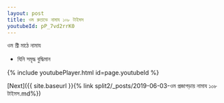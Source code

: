 ```yaml
---
layout: post
title: ওম রুতাভে নামায ১০৮ টাইমস
youtubeId: pP_7vd2rrK0
---
```

 
 
 ওম শ্রী মাঠে নামায  
 
 -  যিনি সমৃদ্ধ বুদ্ধিমান 
 
  
 
  
 
 
 
 
 
 


{% include youtubePlayer.html id=page.youtubeId %}
 
[Next]({{ site.baseurl }}{% link  split2/_posts/2019-06-03-ওম প্রজাগড়ায় নামায ১০৮ টাইমস.md%})
 
